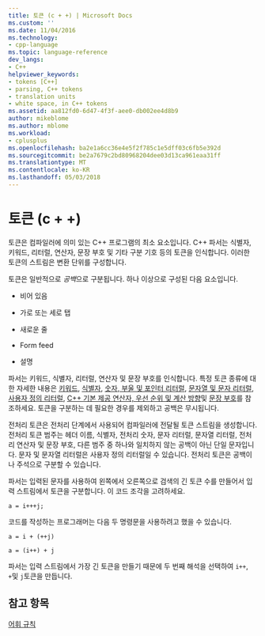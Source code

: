 ```yaml
---
title: 토큰 (c + +) | Microsoft Docs
ms.custom: ''
ms.date: 11/04/2016
ms.technology:
- cpp-language
ms.topic: language-reference
dev_langs:
- C++
helpviewer_keywords:
- tokens [C++]
- parsing, C++ tokens
- translation units
- white space, in C++ tokens
ms.assetid: aa812fd0-6d47-4f3f-aee0-db002ee4d8b9
author: mikeblome
ms.author: mblome
ms.workload:
- cplusplus
ms.openlocfilehash: ba2e1a6cc36e4e5f2f785c1e5dff03c6fb5e392d
ms.sourcegitcommit: be2a7679c2bd80968204dee03d13ca961eaa31ff
ms.translationtype: MT
ms.contentlocale: ko-KR
ms.lasthandoff: 05/03/2018
---
```

# <a name="tokens-c"></a>토큰 (c + +)
토큰은 컴파일러에 의미 있는 C++ 프로그램의 최소 요소입니다. C++ 파서는 식별자, 키워드, 리터럴, 연산자, 문장 부호 및 기타 구분 기호 등의 토큰을 인식합니다. 이러한 토큰의 스트림은 변환 단위를 구성합니다.  
  
 토큰은 일반적으로 *공백*으로 구분됩니다. 하나 이상으로 구성된 다음 요소입니다.  
  
-   비어 있음  
  
-   가로 또는 세로 탭  
  
-   새로운 줄  
  
-   Form feed  
  
-   설명  
  
 파서는 키워드, 식별자, 리터럴, 연산자 및 문장 부호를 인식합니다. 특정 토큰 종류에 대한 자세한 내용은 [키워드](../cpp/keywords-cpp.md), [식별자](../cpp/identifiers-cpp.md), [숫자, 부울 및 포인터 리터럴](../cpp/numeric-boolean-and-pointer-literals-cpp.md), [문자열 및 문자 리터럴](../cpp/string-and-character-literals-cpp.md), [사용자 정의 리터럴](../cpp/user-defined-literals-cpp.md), [C++ 기본 제공 연산자, 우선 순위 및 계산 방향](../cpp/cpp-built-in-operators-precedence-and-associativity.md)및 [문장 부호](../cpp/punctuators-cpp.md)를 참조하세요. 토큰을 구분하는 데 필요한 경우를 제외하고 공백은 무시됩니다.  
  
 전처리 토큰은 전처리 단계에서 사용되어 컴파일러에 전달될 토큰 스트림을 생성합니다. 전처리 토큰 범주는 헤더 이름, 식별자, 전처리 숫자, 문자 리터럴, 문자열 리터럴, 전처리 연산자 및 문장 부호, 다른 범주 중 하나와 일치하지 않는 공백이 아닌 단일 문자입니다. 문자 및 문자열 리터럴은 사용자 정의 리터럴일 수 있습니다. 전처리 토큰은 공백이나 주석으로 구분할 수 있습니다.  
  
 파서는 입력된 문자를 사용하여 왼쪽에서 오른쪽으로 검색의 긴 토큰 수를 만들어서 입력 스트림에서 토큰을 구분합니다. 이 코드 조각을 고려하세요.  
  
```  
a = i+++j;  
```  
  
 코드를 작성하는 프로그래머는 다음 두 명령문을 사용하려고 했을 수 있습니다.  
  
```  
a = i + (++j)  
  
a = (i++) + j  
```  
  
 파서는 입력 스트림에서 가장 긴 토큰을 만들기 때문에 두 번째 해석을 선택하여 `i++`, `+`및 `j`토큰을 만듭니다.  
  
## <a name="see-also"></a>참고 항목  
 [어휘 규칙](../cpp/lexical-conventions.md)